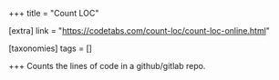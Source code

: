 +++
title = "Count LOC"

[extra]
link = "https://codetabs.com/count-loc/count-loc-online.html"

[taxonomies]
tags = []

+++
Counts the lines of code in a github/gitlab repo.
